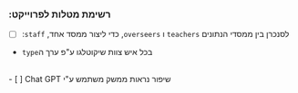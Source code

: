### :רשימת מטלות לפרוייקט

- [ ] :`staff` ,כדי ליצור ממסד אחד ,`overseers` ו `teachers` לסנכרן בין ממסדי הנתונים

- `type`בכל איש צוות שיקוטלגו ע"פ ערך ה
<br/>
- [ ] Chat GPT שיפור נראות ממשק משתמש ע"י 